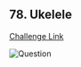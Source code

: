 ## 78. Ukelele  
[Challenge Link](https://cssbattle.dev/play/78)  

![Question](../../images/78.png)